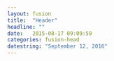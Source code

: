 ```yaml
---
layout: fusion
title:  "Header"
headline: ""
date:   2015-08-17 09:09:59
categories: fusion-head
datestring: "September 12, 2016"
---
```

